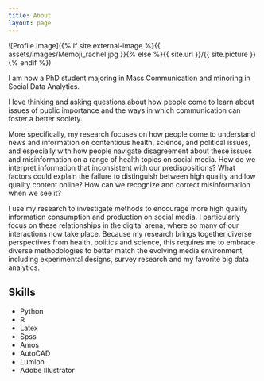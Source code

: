 ```yaml
---
title: About
layout: page
---
```

![Profile Image]({% if site.external-image %}{{ assets/images/Memoji_rachel.jpg }}{% else %}{{ site.url }}/{{ site.picture }}{% endif %})

<p>I am now a PhD student majoring in Mass Communication and minoring in Social Data Analytics. </p> 

<p>I love thinking and asking questions about how people come to learn about issues of public importance and the ways in which communication can foster a better society.</p>

<p>More specifically, my research focuses on how people come to understand news and information on contentious health, science, and political issues, and especially with how people navigate disagreement about these issues and misinformation on a range of health topics on social media. How do we interpret information that inconsistent with our predispositions? What factors could explain the failure to distinguish between high quality and low quality content online? How can we recognize and correct misinformation when we see it?</p>

<p> I use my research to investigate methods to encourage more high quality information consumption and production on social media. I particularly focus on these relationships in the digital arena, where so many of our interactions now take place. Because my research brings together diverse perspectives from health, politics and science, this requires me to embrace diverse methodologies to better match the evolving media environment, including experimental designs, survey research and my favorite big data analytics. </p>

<h2>Skills</h2>

<ul class="skill-list">
	<li>Python</li>
	<li>R</li>
	<li>Latex</li>
	<li>Spss</li>
	<li>Amos</li>
	<li>AutoCAD</li>
	<li>Lumion</li>
	<li>Adobe Illustrator</li>
</ul>
